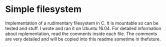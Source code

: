# Simple filesystem

Implementation of a rudimentary filesystem in C. It is mountable so can be tested and stuff. I wrote and ran it on Ubuntu 16.04. For detailed information about mplementation, read the comments inside each file. The comments are very detailed and will be copied into this readme sometime in thefuture.
